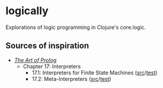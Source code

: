 # logically

Explorations of logic programming in Clojure's core.logic.

## Sources of inspiration

* [_The Art of Prolog_](http://books.google.ch/books?id=w-XjuvpOrjMC&lpg=PP1&pg=PP1#v=onepage&q&f=false)
  * Chapter 17: Interpreters
     * 17.1: Interpreters for Finite State Machines ([src](https://github.com/namin/logically/tree/master/src/logically/art/interpreters/fsm.clj)/[test](https://github.com/namin/logically/tree/master/test/logically/art/interpreters/fsm_test.clj))
     * 17.2: Meta-Interpreters ([src](https://github.com/namin/logically/tree/master/src/logically/art/interpreters/meta.clj)/[test](https://github.com/namin/logically/tree/master/test/logically/art/interpreters/meta_test.clj))
